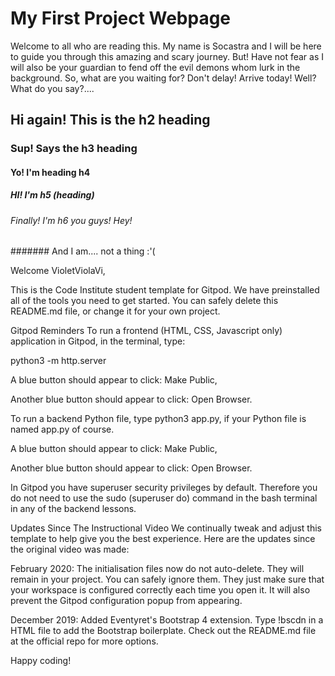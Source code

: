 # My First Project Webpage
Welcome to all who are reading this. My name is Socastra and I will be here to guide you through this amazing and scary journey. But! Have not fear as I will also be your guardian to fend off the evil demons whom lurk in the background. So, what are you waiting for? Don't delay! Arrive today! Well? What do you say?....
## Hi again! This is the h2 heading
### Sup! Says the h3 heading
#### Yo! I'm heading h4
##### HI! I'm h5 (heading)
###### Finally! I'm h6 you guys! Hey!
####### And I am.... not a thing :'(

Welcome VioletViolaVi,

This is the Code Institute student template for Gitpod. We have preinstalled all of the tools you need to get started. You can safely delete this README.md file, or change it for your own project.

Gitpod Reminders
To run a frontend (HTML, CSS, Javascript only) application in Gitpod, in the terminal, type:

python3 -m http.server

A blue button should appear to click: Make Public,

Another blue button should appear to click: Open Browser.

To run a backend Python file, type python3 app.py, if your Python file is named app.py of course.

A blue button should appear to click: Make Public,

Another blue button should appear to click: Open Browser.

In Gitpod you have superuser security privileges by default. Therefore you do not need to use the sudo (superuser do) command in the bash terminal in any of the backend lessons.

Updates Since The Instructional Video
We continually tweak and adjust this template to help give you the best experience. Here are the updates since the original video was made:

February 2020: The initialisation files now do not auto-delete. They will remain in your project. You can safely ignore them. They just make sure that your workspace is configured correctly each time you open it. It will also prevent the Gitpod configuration popup from appearing.

December 2019: Added Eventyret's Bootstrap 4 extension. Type !bscdn in a HTML file to add the Bootstrap boilerplate. Check out the README.md file at the official repo for more options.

Happy coding!
